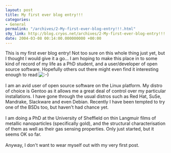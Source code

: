 ```yaml
---
layout: post
title: My first ever blog entry!!!
categories:
- General
permalink: "/archives/2-My-first-ever-blog-entry!!!.html"
s9y_link: http://blog.cryos.net/archives/2-My-first-ever-blog-entry!!!.html
date: 2004-03-08 00:14:00.000000000 +00:00
---
```

This is my first ever blog entry! Not too sure on this whole thing just yet, but I thought I would give it a go... I am hoping to make this place in to some kind of record of my life as a PhD student, and a user/developer of open source software. Hopefully others out there might even find it interesting enough to read <img src="http://blog.cryos.net/templates/default/img/emoticons/smile.png" alt=":-)" style="display: inline; vertical-align: bottom;" class="emoticon" /><br />
<br />
I am an avid user of open source software on the Linux platform. My distro of choice is Gentoo as it allows me a great deal of control over my particular installations. I have gone through the usual distros such as Red Hat, SuSe, Mandrake, Slackware and even Debian. Recently I have been tempted to try one of the BSDs too, but haven't had chance yet.<br />
<br />
I am doing a PhD at the University of Sheffield on thin Langmuir films of metallic nanoparticles (specifically gold), and the structural characterisation of them as well as their gas sensing properties. Only just started, but it seems OK so far.<br />
<br />
Anyway, I don't want to wear myself out with my very first post.

